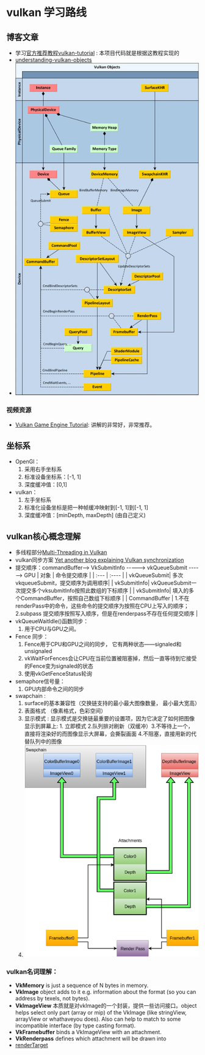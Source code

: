 # vulkan 学习路线
## 博客文章
* 学习[官方推荐教程vulkan-tutorial](https://vulkan-tutorial.com/) : 本项目代码就是根据这教程实现的
* [understanding-vulkan-objects](https://gpuopen.com/learn/understanding-vulkan-objects/)
* ![vulkanDiagram图片](./Image/Vulkan-Diagram.png)


### 视频资源
* [Vulkan Game Engine Tutorial](https://youtu.be/Y9U9IE0gVHA): 讲解的非常好，非常推荐。

## 坐标系
* OpenGl：
    1. 采用右手坐标系
    2. 标准设备坐标系：[-1, 1]
    3. 深度缓冲值：[0,1]
* vulkan： 
    1. 左手坐标系
    2. 标准化设备坐标是把一种帧缓冲映射到[-1, 1]到[-1, 1]
    3. 深度缓冲值：[minDepth, maxDepth] (由自己定义)

## vulkan核心概念理解
* 多线程部分[Multi-Threading in Vulkan](https://community.arm.com/arm-community-blogs/b/graphics-gaming-and-vr-blog/posts/multi-threading-in-vulkan)
* vulkan同步方案 [Yet another blog explaining Vulkan synchronization](https://themaister.net/blog/2019/08/14/yet-another-blog-explaining-vulkan-synchronization/)
* 提交顺序：commandBuffer——>  VkSubmitInfo   ----->  vkQueueSubmit ------> GPU 
    | 对象 | 命令提交顺序 |
    | :--- | :---- |
    | vkQueueSubmit| 多次vkqueueSubmit，提交顺序为调用顺序|
    | vkSubmitInfo|  vkQueueSubmit一次提交多个vksubmitInfo按照此数组的下标顺序 |
    | vkSubmitInfo|  填入的多个CommandBuffer，按照自己数组下标顺序 |
    | CommandBuffer | 1.不在renderPass中的命令，这些命令的提交顺序为按照在CPU上写入的顺序； 2.subpass 提交顺序按照写入顺序，但是在renderpass不存在任何提交顺序 |
* vkQueueWaitIdle()函数同步：
    1. 用于CPU与GPU之间。
* Fence 同步：
    1. Fence用于CPU和GPU之间的同步， 它有两种状态——signaled和unsignaled
    2.  vkWaitForFences会让CPU在当前位置被阻塞掉，然后一直等待到它接受的Fence变为signaled的状态
    3. 使用vkGetFenceStatus轮询
* semaphore信号量：
    1. GPU内部命令之间的同步
* swapchain :
    1. surface的基本兼容性（交换链支持的最小最大图像数量， 最小最大宽高）
    2. 表面格式 （像素格式，色彩空间）
    3. 显示模式 : 显示模式是交换链最重要的设置项，因为它决定了如何把图像显示到屏幕上: 1. 立即模式 2.队列排对刷新（双缓冲）3.不等待上一个，直接将渲染好的而图像显示大屏幕，会撕裂画面 4.不阻塞，直接用新的代替队列中的图像
    4. [![](./Image/SwapChain.jpg)](https://vulkan.lunarg.com/doc/view/1.2.154.1/windows/tutorial/html/12-init_frame_buffers.html)

### vulkan名词理解： 
* **VkMemory** is just a sequence of N bytes in memory. 
* **VkImage** object adds to it e.g. information about the format (so you can address by texels, not bytes).
* **VkImageView** 本质就是对vkImage的一个封装，提供一些访问接口。object helps select only part (array or mip) of the VkImage (like stringView, arrayView or whathaveyou does). Also can help to match to some incompatible interface (by type casting format).
* **VkFramebuffer** binds a VkImageView with an attachment.
* **VkRenderpass** defines which attachment will be drawn into
* [renderTarget](./Image/VulkanRenderTarget.png)
